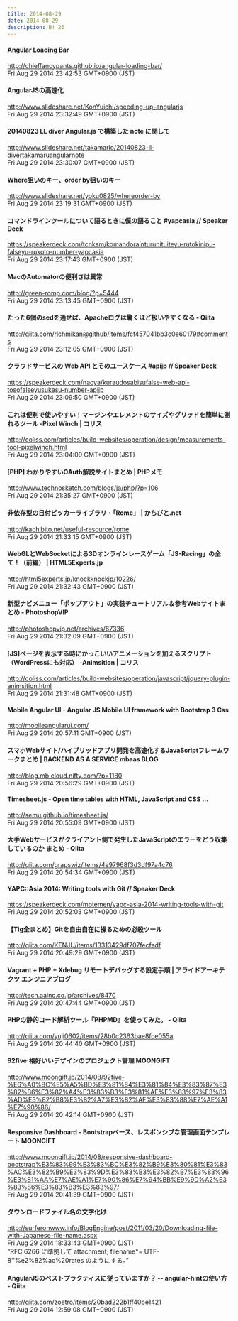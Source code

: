 ```yaml
---
title: 2014-08-29
date: 2014-08-29
description: B! 26
---
```


#### Angular Loading Bar
http://chieffancypants.github.io/angular-loading-bar/<br>
Fri Aug 29 2014 23:42:53 GMT+0900 (JST)<br>


#### AngularJSの高速化
http://www.slideshare.net/KonYuichi/speeding-up-angularjs<br>
Fri Aug 29 2014 23:32:49 GMT+0900 (JST)<br>


#### 20140823 LL diver Angular.js で構築した note に関して
http://www.slideshare.net/takamario/20140823-ll-divertakamaruangularnote<br>
Fri Aug 29 2014 23:30:07 GMT+0900 (JST)<br>


#### Where狙いのキー、order by狙いのキー
http://www.slideshare.net/yoku0825/whereorder-by<br>
Fri Aug 29 2014 23:19:31 GMT+0900 (JST)<br>


#### コマンドラインツールについて語るときに僕の語ること  #yapcasia // Speaker Deck
https://speakerdeck.com/tcnksm/komandorainturunituiteyu-rutokinipu-falseyu-rukoto-number-yapcasia<br>
Fri Aug 29 2014 23:17:43 GMT+0900 (JST)<br>


#### MacのAutomatorの便利さは異常
http://green-romp.com/blog/?p=5444<br>
Fri Aug 29 2014 23:13:45 GMT+0900 (JST)<br>


#### たった6個のsedを通せば、Apacheログは驚くほど扱いやすくなる - Qiita
http://qiita.com/richmikan@github/items/fcf457041bb3c0e60179#comments<br>
Fri Aug 29 2014 23:12:05 GMT+0900 (JST)<br>


#### クラウドサービスの Web API とそのユースケース #apijp // Speaker Deck
https://speakerdeck.com/naoya/kuraudosabisufalse-web-api-tosofalseyusukesu-number-apijp<br>
Fri Aug 29 2014 23:09:50 GMT+0900 (JST)<br>


####   これは便利で使いやすい！マージンやエレメントのサイズやグリッドを簡単に測れるツール -Pixel Winch | コリス
http://coliss.com/articles/build-websites/operation/design/measurements-tool-pixelwinch.html<br>
Fri Aug 29 2014 23:04:09 GMT+0900 (JST)<br>


#### [PHP] わかりやすいOAuth解説サイトまとめ | PHPメモ
http://www.technosketch.com/blogs/ja/php/?p=106<br>
Fri Aug 29 2014 21:35:27 GMT+0900 (JST)<br>


#### 非依存型の日付ピッカーライブラリ・「Rome」 | かちびと.net
http://kachibito.net/useful-resource/rome<br>
Fri Aug 29 2014 21:33:15 GMT+0900 (JST)<br>


#### WebGLとWebSocketによる3Dオンラインレースゲーム「JS-Racing」の全て！（前編） | HTML5Experts.jp
http://html5experts.jp/knockknockjp/10226/<br>
Fri Aug 29 2014 21:32:43 GMT+0900 (JST)<br>


#### 新型ナビメニュー「ポップアウト」の実装チュートリアル＆参考Webサイトまとめ - PhotoshopVIP
http://photoshopvip.net/archives/67336<br>
Fri Aug 29 2014 21:32:09 GMT+0900 (JST)<br>


####   [JS]ページを表示する時にかっこいいアニメーションを加えるスクリプト（WordPressにも対応） -Animsition | コリス
http://coliss.com/articles/build-websites/operation/javascript/jquery-plugin-animsition.html<br>
Fri Aug 29 2014 21:31:48 GMT+0900 (JST)<br>


#### Mobile Angular UI - Angular JS Mobile UI framework with Bootstrap 3 Css
http://mobileangularui.com/<br>
Fri Aug 29 2014 20:57:11 GMT+0900 (JST)<br>


#### スマホWebサイト/ハイブリッドアプリ開発を高速化するJavaScriptフレームワークまとめ | BACKEND AS A SERVICE mbaas BLOG
http://blog.mb.cloud.nifty.com/?p=1180<br>
Fri Aug 29 2014 20:56:29 GMT+0900 (JST)<br>


#### Timesheet.js - Open time tables with HTML, JavaScript and CSS …
http://semu.github.io/timesheet.js/<br>
Fri Aug 29 2014 20:55:09 GMT+0900 (JST)<br>


#### 大手Webサービスがクライアント側で発生したJavaScriptのエラーをどう収集しているのか まとめ - Qiita
http://qiita.com/grapswiz/items/4e97968f3d3df97a4c76<br>
Fri Aug 29 2014 20:54:34 GMT+0900 (JST)<br>


#### YAPC::Asia 2014: Writing tools with Git // Speaker Deck
https://speakerdeck.com/motemen/yapc-asia-2014-writing-tools-with-git<br>
Fri Aug 29 2014 20:52:03 GMT+0900 (JST)<br>


#### 【Tig全まとめ】Gitを自由自在に操るための必殺ツール
http://qiita.com/KENJU/items/13313429df707fecfadf<br>
Fri Aug 29 2014 20:49:29 GMT+0900 (JST)<br>


#### Vagrant + PHP + Xdebug リモートデバッグする設定手順 | アライドアーキテクツ エンジニアブログ
http://tech.aainc.co.jp/archives/8470<br>
Fri Aug 29 2014 20:47:44 GMT+0900 (JST)<br>


#### PHPの静的コード解析ツール『PHPMD』を使ってみた。 - Qiita
http://qiita.com/yuji0602/items/28b0c2363bae8fce055a<br>
Fri Aug 29 2014 20:44:40 GMT+0900 (JST)<br>


#### 92five·格好いいデザインのプロジェクト管理 MOONGIFT
http://www.moongift.jp/2014/08/92five-%E6%A0%BC%E5%A5%BD%E3%81%84%E3%81%84%E3%83%87%E3%82%B6%E3%82%A4%E3%83%B3%E3%81%AE%E3%83%97%E3%83%AD%E3%82%B8%E3%82%A7%E3%82%AF%E3%83%88%E7%AE%A1%E7%90%86/<br>
Fri Aug 29 2014 20:42:14 GMT+0900 (JST)<br>


#### Responsive Dashboard - Bootstrapベース、レスポンシブな管理画面テンプレート MOONGIFT
http://www.moongift.jp/2014/08/responsive-dashboard-bootstrap%E3%83%99%E3%83%BC%E3%82%B9%E3%80%81%E3%83%AC%E3%82%B9%E3%83%9D%E3%83%B3%E3%82%B7%E3%83%96%E3%81%AA%E7%AE%A1%E7%90%86%E7%94%BB%E9%9D%A2%E3%83%86%E3%83%B3%E3%83%97/<br>
Fri Aug 29 2014 20:41:39 GMT+0900 (JST)<br>


#### 	ダウンロードファイル名の文字化け
http://surferonwww.info/BlogEngine/post/2011/03/20/Downloading-file-with-Japanese-file-name.aspx<br>
Fri Aug 29 2014 18:33:43 GMT+0900 (JST)<br>
“RFC 6266 に準拠して attachment; filename*= UTF-8''%e2%82%ac%20rates のようにする。”


#### AngularJSのベストプラクティスに従っていますか？ -- angular-hintの使い方 - Qiita
http://qiita.com/zoetro/items/20bad222b1ff40be1421<br>
Fri Aug 29 2014 12:59:08 GMT+0900 (JST)<br>


